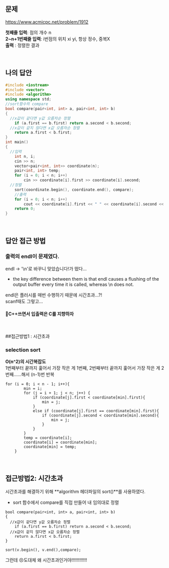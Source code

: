 ## 문제
https://www.acmicpc.net/problem/1912

**첫째줄 입력**: 점의 개수 n  
**2~n+1번째줄 입력**: i번점의 위치 xi yi, 항상 정수, 중복X  
**출력** : 정렬한 결과

<br>

## 나의 답안
```c++
#include <iostream>
#include <vector>
#include <algorithm>
using namespace std;
//sort함수의 compare
bool compare(pair<int, int> a, pair<int, int> b)
{
  //x값이 같다면 y값 오름차순 정렬
	if (a.first == b.first) return a.second < b.second;
  //x값이 같지 않다면 x값 오름차순 정렬
	return a.first < b.first;
}
int main()
{	
  //입력
	int n, i;
	cin >> n;
	vector<pair<int, int>> coordinate(n);
	pair<int, int> temp;
	for (i = 0; i < n; i++) 
		cin >> coordinate[i].first >> coordinate[i].second;
  //정렬
	sort(coordinate.begin(), coordinate.end(), compare);
	//출력
	for (i = 0; i < n; i++)
		cout << coordinate[i].first << " " << coordinate[i].second << '\n';
	return 0;
}
```

<br>

## 답안 접근 방법
### 출력의 endl이 문제였다.
endl -> '\n'로 바꾸니 맞았습니다!가 떴다...

- the key difference between them is that endl causes a flushing of the output buffer every time it is called, whereas \n does not.

endl은 플러시를 매번 수행하기 때문에 시간초과...?!  
scanf때도 그렇고...
#### 🐸C++쓰면서 입출력은 C를 지향하자
<br>

##접근방법1 : 시간초과
### selection sort
**O(n^2)의 시간복잡도**  
1번째부터 끝까지 훑어서 가장 작은 게 1번째, 2번째부터 끝까지 훑어서 가장 작은 게 2번째……해서 (n-1)번 반복  
```
for (i = 0; i < n - 1; i++){
		min = i;
		for (j = i + 1; j < n; j++) {
			if (coordinate[j].first < coordinate[min].first){
				min = j;
			}
			else if (coordinate[j].first == coordinate[min].first){
				if (coordinate[j].second < coordinate[min].second){
					min = j;
				}
			}
		}
		temp = coordinate[i];
		coordinate[i] = coordinate[min];
		coordinate[min] = temp;
	}
```

<br>

## 접근방법2: 시간초과
시간초과를 해결하기 위해 **algorithm 헤더파일의 sort()**를 사용하였다.  
- sort 함수에서 compare를 직접 만들어 내 임의대로 정렬
```
bool compare(pair<int, int> a, pair<int, int> b)
{
  //x값이 같다면 y값 오름차순 정렬
	if (a.first == b.first) return a.second < b.second;
  //x값이 같지 않다면 x값 오름차순 정렬
	return a.first < b.first;
}

sort(v.begin(), v.end(),compare);
```
그런데 😣도대체 왜 시간초과인거야!!!!!!!!!!!!
